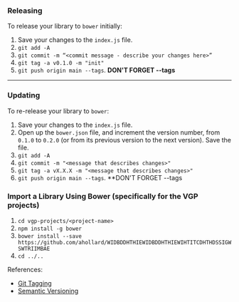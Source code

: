 ### Releasing

To release your library to `bower` initially:

1. Save your changes to the `index.js` file.
2. `git add -A`
3. `git commit -m “<commit message - describe your changes here>”`
4. `git tag -a v0.1.0 -m "init"`
5. `git push origin main --tags`.  **DON'T FORGET --tags**

<hr>

### Updating 

To re-release your library to `bower`:

1. Save your changes to the `index.js` file.
2. Open up the `bower.json` file, and increment the version number, from `0.1.0` to `0.2.0` (or from its previous version to the next version). Save the file.
3. `git add -A`
4. `git commit -m "<message that describes changes>"`
5. `git tag -a vX.X.X -m "<message that describes changes>"`
6. `git push origin main --tags`.  **DON'T FORGET --tags

### Import a Library Using Bower (specifically for the VGP projects)

1. `cd vgp-projects/<project-name>`
2. `npm install -g bower`
3. `bower install --save https://github.com/ahollard/WIDBDDHTHIEWIDBDDHTHIEWIHTITCDHTHDSSIGWSWTRIIMBAE`
4. `cd ../..`


References:

* <a href="https://git-scm.com/book/en/v2/Git-Basics-Tagging" target="_blank">Git Tagging</a>
* <a href="https://docs.npmjs.com/about-semantic-versioning" target="_blank">Semantic Versioning</a>
